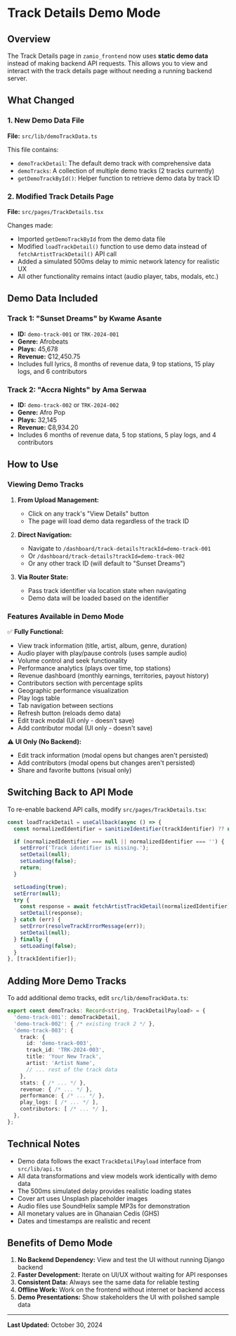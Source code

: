 # Track Details Demo Mode

## Overview
The Track Details page in `zamio_frontend` now uses **static demo data** instead of making backend API requests. This allows you to view and interact with the track details page without needing a running backend server.

## What Changed

### 1. New Demo Data File
**File:** `src/lib/demoTrackData.ts`

This file contains:
- `demoTrackDetail`: The default demo track with comprehensive data
- `demoTracks`: A collection of multiple demo tracks (2 tracks currently)
- `getDemoTrackById()`: Helper function to retrieve demo data by track ID

### 2. Modified Track Details Page
**File:** `src/pages/TrackDetails.tsx`

Changes made:
- Imported `getDemoTrackById` from the demo data file
- Modified `loadTrackDetail()` function to use demo data instead of `fetchArtistTrackDetail()` API call
- Added a simulated 500ms delay to mimic network latency for realistic UX
- All other functionality remains intact (audio player, tabs, modals, etc.)

## Demo Data Included

### Track 1: "Sunset Dreams" by Kwame Asante
- **ID:** `demo-track-001` or `TRK-2024-001`
- **Genre:** Afrobeats
- **Plays:** 45,678
- **Revenue:** ₵12,450.75
- Includes full lyrics, 8 months of revenue data, 9 top stations, 15 play logs, and 6 contributors

### Track 2: "Accra Nights" by Ama Serwaa
- **ID:** `demo-track-002` or `TRK-2024-002`
- **Genre:** Afro Pop
- **Plays:** 32,145
- **Revenue:** ₵8,934.20
- Includes 6 months of revenue data, 5 top stations, 5 play logs, and 4 contributors

## How to Use

### Viewing Demo Tracks

1. **From Upload Management:**
   - Click on any track's "View Details" button
   - The page will load demo data regardless of the track ID

2. **Direct Navigation:**
   - Navigate to `/dashboard/track-details?trackId=demo-track-001`
   - Or `/dashboard/track-details?trackId=demo-track-002`
   - Or any other track ID (will default to "Sunset Dreams")

3. **Via Router State:**
   - Pass track identifier via location state when navigating
   - Demo data will be loaded based on the identifier

### Features Available in Demo Mode

✅ **Fully Functional:**
- View track information (title, artist, album, genre, duration)
- Audio player with play/pause controls (uses sample audio)
- Volume control and seek functionality
- Performance analytics (plays over time, top stations)
- Revenue dashboard (monthly earnings, territories, payout history)
- Contributors section with percentage splits
- Geographic performance visualization
- Play logs table
- Tab navigation between sections
- Refresh button (reloads demo data)
- Edit track modal (UI only - doesn't save)
- Add contributor modal (UI only - doesn't save)

⚠️ **UI Only (No Backend):**
- Edit track information (modal opens but changes aren't persisted)
- Add contributors (modal opens but changes aren't persisted)
- Share and favorite buttons (visual only)

## Switching Back to API Mode

To re-enable backend API calls, modify `src/pages/TrackDetails.tsx`:

```typescript
const loadTrackDetail = useCallback(async () => {
  const normalizedIdentifier = sanitizeIdentifier(trackIdentifier) ?? null;

  if (normalizedIdentifier === null || normalizedIdentifier === '') {
    setError('Track identifier is missing.');
    setDetail(null);
    setLoading(false);
    return;
  }

  setLoading(true);
  setError(null);
  try {
    const response = await fetchArtistTrackDetail(normalizedIdentifier);
    setDetail(response);
  } catch (err) {
    setError(resolveTrackErrorMessage(err));
    setDetail(null);
  } finally {
    setLoading(false);
  }
}, [trackIdentifier]);
```

## Adding More Demo Tracks

To add additional demo tracks, edit `src/lib/demoTrackData.ts`:

```typescript
export const demoTracks: Record<string, TrackDetailPayload> = {
  'demo-track-001': demoTrackDetail,
  'demo-track-002': { /* existing track 2 */ },
  'demo-track-003': {
    track: {
      id: 'demo-track-003',
      track_id: 'TRK-2024-003',
      title: 'Your New Track',
      artist: 'Artist Name',
      // ... rest of the track data
    },
    stats: { /* ... */ },
    revenue: { /* ... */ },
    performance: { /* ... */ },
    play_logs: [ /* ... */ ],
    contributors: [ /* ... */ ],
  },
};
```

## Technical Notes

- Demo data follows the exact `TrackDetailPayload` interface from `src/lib/api.ts`
- All data transformations and view models work identically with demo data
- The 500ms simulated delay provides realistic loading states
- Cover art uses Unsplash placeholder images
- Audio files use SoundHelix sample MP3s for demonstration
- All monetary values are in Ghanaian Cedis (GHS)
- Dates and timestamps are realistic and recent

## Benefits of Demo Mode

1. **No Backend Dependency:** View and test the UI without running Django backend
2. **Faster Development:** Iterate on UI/UX without waiting for API responses
3. **Consistent Data:** Always see the same data for reliable testing
4. **Offline Work:** Work on the frontend without internet or backend access
5. **Demo Presentations:** Show stakeholders the UI with polished sample data

---

**Last Updated:** October 30, 2024
